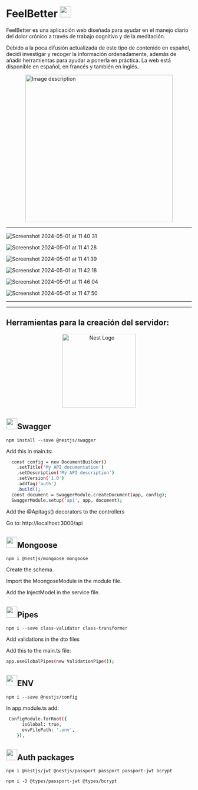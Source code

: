 # FeelBetter <img height="30" src="https://purepng.com/public/uploads/large/purepng.com-green-leavesleaffoliageautumn-foliagephotosynthetic-function-14115270577090i4xd.png" >

FeelBetter es una aplicación web diseñada para ayudar en el manejo diario del dolor crónico a través de trabajo cognitivo y de la meditación.

Debido a la poca difusión actualizada de este tipo de contenido en español, decidí investigar y recoger la información ordenadamente, además de añadir herramientas para ayudar a ponerla en práctica. La web está disponible en español, en francés y también en inglés.

<div style="display:flex; justify-content:center;">
  <img src="src/presentation.gif" alt="Image description" height="400">
</div>

---

![Screenshot 2024-05-01 at 11 40 31](https://github.com/vanesascode/vanesascode/assets/131259155/924a3679-0145-454b-b75b-67b1f50d9d10)

![Screenshot 2024-05-01 at 11 41 28](https://github.com/vanesascode/vanesascode/assets/131259155/9da99bea-e302-44df-bbe0-39ed3c4d8d8e)

![Screenshot 2024-05-01 at 11 41 39](https://github.com/vanesascode/vanesascode/assets/131259155/45e7e1c4-3aa6-4ef9-a09a-f556b66f747a)

![Screenshot 2024-05-01 at 11 42 18](https://github.com/vanesascode/vanesascode/assets/131259155/8148b3b0-e9fc-4102-ad03-5409ee4da7ee)

![Screenshot 2024-05-01 at 11 46 04](https://github.com/vanesascode/vanesascode/assets/131259155/d8554bde-bb76-4eb0-beb7-d819f879f49e)

![Screenshot 2024-05-01 at 11 47 50](https://github.com/vanesascode/vanesascode/assets/131259155/bdbab725-f18b-4e87-b6ad-e621e7adb767)

---

---

## Herramientas para la creación del servidor:

<p align="center">
  <a href="http://nestjs.com/" target="blank"><img src="https://nestjs.com/img/logo-small.svg" width="200" alt="Nest Logo" /></a>
</p>

## <img height="30" src="https://purepng.com/public/uploads/large/purepng.com-green-leavesleaffoliageautumn-foliagephotosynthetic-function-14115270577090i4xd.png" >Swagger

`npm install --save @nestjs/swagger`

Add this in main.ts:

```bash
  const config = new DocumentBuilder()
    .setTitle('My API documentation')
    .setDescription('My API description')
    .setVersion('1.0')
    .addTag('auth')
    .build();
  const document = SwaggerModule.createDocument(app, config);
  SwaggerModule.setup('api', app, document);
```

Add the @Apitags() decorators to the controllers

Go to: http://localhost:3000/api

## <img height="30" src="https://purepng.com/public/uploads/large/purepng.com-green-leavesleaffoliageautumn-foliagephotosynthetic-function-14115270577090i4xd.png" >Mongoose

`npm i @nestjs/mongoose mongoose`

Create the schema.

Import the MoongoseModule in the module file.

Add the InjectModel in the service file.

## <img height="30" src="https://purepng.com/public/uploads/large/purepng.com-green-leavesleaffoliageautumn-foliagephotosynthetic-function-14115270577090i4xd.png" >Pipes

`npm i --save class-validator class-transformer`

Add validations in the dto files

Add this to the main.ts file:

```bash
app.useGlobalPipes(new ValidationPipe());
```

## <img height="30" src="https://purepng.com/public/uploads/large/purepng.com-green-leavesleaffoliageautumn-foliagephotosynthetic-function-14115270577090i4xd.png" >ENV

`npm i --save @nestjs/config`

In app.module.ts add:

```bash
 ConfigModule.forRoot({
      isGlobal: true,
      envFilePath: '.env',
    }),
```

## <img height="30" src="https://purepng.com/public/uploads/large/purepng.com-green-leavesleaffoliageautumn-foliagephotosynthetic-function-14115270577090i4xd.png" >Auth packages

`npm i @nestjs/jwt @nestjs/passport passport passport-jwt bcrypt`

`npm i -D @types/passport-jwt @types/bcrypt`
